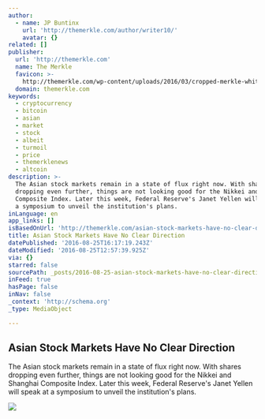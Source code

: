 ```yaml
---
author:
  - name: JP Buntinx
    url: 'http://themerkle.com/author/writer10/'
    avatar: {}
related: []
publisher:
  url: 'http://themerkle.com'
  name: The Merkle
  favicon: >-
    http://themerkle.com/wp-content/uploads/2016/03/cropped-merkle-white-1-192x192.png
  domain: themerkle.com
keywords:
  - cryptocurrency
  - bitcoin
  - asian
  - market
  - stock
  - albeit
  - turmoil
  - price
  - themerklenews
  - altcoin
description: >-
  The Asian stock markets remain in a state of flux right now. With shares
  dropping even further, things are not looking good for the Nikkei and Shanghai
  Composite Index. Later this week, Federal Reserve's Janet Yellen will speak at
  a symposium to unveil the institution's plans.
inLanguage: en
app_links: []
isBasedOnUrl: 'http://themerkle.com/asian-stock-markets-have-no-clear-direction/'
title: Asian Stock Markets Have No Clear Direction
datePublished: '2016-08-25T16:17:19.243Z'
dateModified: '2016-08-25T12:57:39.925Z'
via: {}
starred: false
sourcePath: _posts/2016-08-25-asian-stock-markets-have-no-clear-direction.md
inFeed: true
hasPage: false
inNav: false
_context: 'http://schema.org'
_type: MediaObject

---
```

<article style=""><h1>Asian Stock Markets Have No Clear Direction</h1><p>The Asian stock markets remain in a state of flux right now. With shares dropping even further, things are not looking good for the Nikkei and Shanghai Composite Index. Later this week, Federal Reserve's Janet Yellen will speak at a symposium to unveil the institution's plans.</p><img src="http://themerkle.com/wp-content/uploads/2016/08/shutterstock_229061260.jpg" /></article>